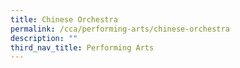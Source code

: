 ```yaml
---
title: Chinese Orchestra
permalink: /cca/performing-arts/chinese-orchestra
description: ""
third_nav_title: Performing Arts
---
```

